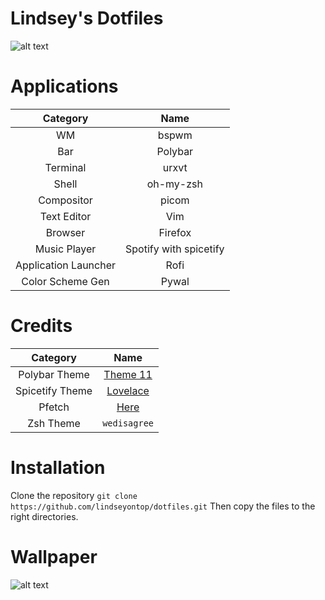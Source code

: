 # Lindsey's Dotfiles

![alt text](https://github.com/lindseyontop/dotfiles/blob/master/.stuff/desktop.png)

# Applications

| Category | Name |
|:--------:|:----:|
|WM| bspwm |
|Bar|Polybar|
|Terminal|urxvt|
|Shell|oh-my-zsh|
|Compositor|picom|
|Text Editor|Vim|
|Browser|Firefox|
|Music Player|Spotify with spicetify|
|Application Launcher|Rofi|
| Color Scheme Gen | Pywal |

# Credits

| Category | Name |
|:--------:|:----:|
|Polybar Theme| [Theme 11](https://github.com/adi1090x/polybar-themes) |
|Spicetify Theme | [Lovelace](https://github.com/morpheusthewhite/spicetify-themes/tree/master/Lovelace) |
|Pfetch | [Here](https://gitlab.com/Tanish2002/dot-files/-/blob/master/bin/bin/pfetch) |
|Zsh Theme| `wedisagree` |

# Installation
Clone the repository
`git clone https://github.com/lindseyontop/dotfiles.git`
Then copy the files to the right directories.
# Wallpaper

![alt text](https://github.com/lindseyontop/dotfiles/blob/master/.stuff/0lkuh09.jpg)
